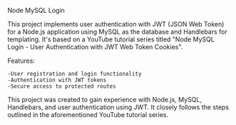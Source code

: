 Node MySQL Login

This project implements user authentication with JWT (JSON Web Token) for a Node.js application using MySQL as the database and Handlebars for templating. It's based on a YouTube tutorial series titled "Node MySQL Login - User Authentication with JWT Web Token Cookies".

Features:

    -User registration and login functionality
    -Authentication with JWT tokens
    -Secure access to protected routes

This project was created to gain experience with Node.js, MySQL, Handlebars, and user authentication using JWT. It closely follows the steps outlined in the aforementioned YouTube tutorial series.
